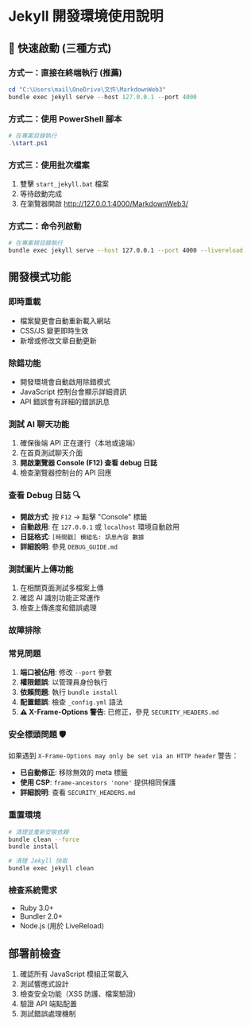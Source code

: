 # Jekyll 開發環境使用說明

## 🚀 快速啟動 (三種方式)

### 方式一：直接在終端執行 (推薦)
```powershell
cd "C:\Users\mail\OneDrive\文件\MarkdownWeb3"
bundle exec jekyll serve --host 127.0.0.1 --port 4000
```

### 方式二：使用 PowerShell 腳本
```powershell
# 在專案目錄執行
.\start.ps1
```

### 方式三：使用批次檔案
1. 雙擊 `start_jekyll.bat` 檔案
2. 等待啟動完成
3. 在瀏覽器開啟 http://127.0.0.1:4000/MarkdownWeb3/

### 方式二：命令列啟動
```bash
# 在專案根目錄執行
bundle exec jekyll serve --host 127.0.0.1 --port 4000 --livereload
```

## 開發模式功能

### 即時重載
- 檔案變更會自動重新載入網站
- CSS/JS 變更即時生效
- 新增或修改文章自動更新

### 除錯功能
- 開發環境會自動啟用除錯模式
- JavaScript 控制台會顯示詳細資訊
- API 錯誤會有詳細的錯誤訊息

### 測試 AI 聊天功能
1. 確保後端 API 正在運行（本地或遠端）
2. 在首頁測試聊天介面
3. **開啟瀏覽器 Console (F12) 查看 debug 日誌**
4. 檢查瀏覽器控制台的 API 回應

### 查看 Debug 日誌 🔍
- **開啟方式**: 按 `F12` → 點擊 "Console" 標籤
- **自動啟用**: 在 `127.0.0.1` 或 `localhost` 環境自動啟用
- **日誌格式**: `[時間戳] 模組名: 訊息內容 數據`
- **詳細說明**: 參見 `DEBUG_GUIDE.md`

### 測試圖片上傳功能
1. 在相關頁面測試多檔案上傳
2. 確認 AI 識別功能正常運作
3. 檢查上傳進度和錯誤處理

### 故障排除

### 常見問題
1. **端口被佔用**: 修改 `--port` 參數
2. **權限錯誤**: 以管理員身份執行
3. **依賴問題**: 執行 `bundle install`
4. **配置錯誤**: 檢查 `_config.yml` 語法
5. **⚠️ X-Frame-Options 警告**: 已修正，參見 `SECURITY_HEADERS.md`

### 安全標頭問題 🛡️
如果遇到 `X-Frame-Options may only be set via an HTTP header` 警告：
- **已自動修正**: 移除無效的 meta 標籤
- **使用 CSP**: `frame-ancestors 'none'` 提供相同保護
- **詳細說明**: 查看 `SECURITY_HEADERS.md`

### 重置環境
```bash
# 清理並重新安裝依賴
bundle clean --force
bundle install

# 清理 Jekyll 快取
bundle exec jekyll clean
```

### 檢查系統需求
- Ruby 3.0+
- Bundler 2.0+
- Node.js (用於 LiveReload)

## 部署前檢查

1. 確認所有 JavaScript 模組正常載入
2. 測試響應式設計
3. 檢查安全功能（XSS 防護、檔案驗證）
4. 驗證 API 端點配置
5. 測試錯誤處理機制
